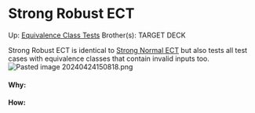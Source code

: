 # Strong Robust ECT

Up: [Equivalence Class Tests](equivalence_class_tests)
Brother(s):
TARGET DECK

Strong Robust ECT is identical to [Strong Normal ECT](strong_normal_ect) but also tests all test cases with equivalence classes that contain invalid inputs too.
![Pasted image 20240424150818.png](pasted_image_20240424150818.png)




































#### Why:
#### How:









